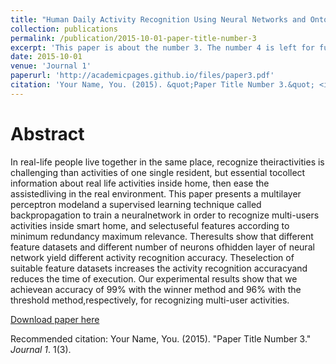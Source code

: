 ```yaml
---
title: "Human Daily Activity Recognition Using Neural Networks and Ontology-Based Activity Representation"
collection: publications
permalink: /publication/2015-10-01-paper-title-number-3
excerpt: 'This paper is about the number 3. The number 4 is left for future work.'
date: 2015-10-01
venue: 'Journal 1'
paperurl: 'http://academicpages.github.io/files/paper3.pdf'
citation: 'Your Name, You. (2015). &quot;Paper Title Number 3.&quot; <i>Journal 1</i>. 1(3).'
---
```

Abstract
====
In real-life people live together in the same place, recognize theiractivities is challenging than activities of one single resident, but essential tocollect information about real life activities inside home, then ease the assistedliving in the real environment. This paper presents a multilayer perceptron modeland a supervised learning technique called backpropagation to train a neuralnetwork in order to recognize multi-users activities inside smart home, and selectuseful features according to minimum redundancy maximum relevance. Theresults show that different feature datasets and different number of neurons ofhidden layer of neural network yield different activity recognition accuracy. Theselection of suitable feature datasets increases the activity recognition accuracyand reduces the time of execution. Our experimental results show that we achievean accuracy of 99% with the winner method and 96% with the threshold method,respectively, for recognizing multi-user activities. 


[Download paper here](http://academicpages.github.io/files/paper3.pdf)

Recommended citation: Your Name, You. (2015). "Paper Title Number 3." <i>Journal 1</i>. 1(3).
